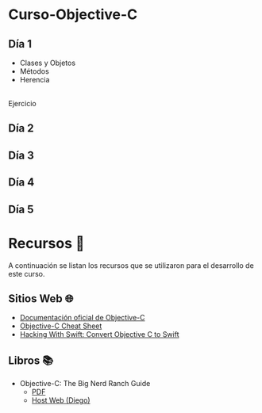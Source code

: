 # Curso-Objective-C

## Día 1

<ul>
	<li>Clases y Objetos</li>
	<li>Métodos</li>
	<li>Herencia</li>
</ul>

<br>
<strong></strong>Ejercicio</strong> 

## Día 2



## Día 3


## Día 4


## Día 5

# Recursos 💍
A continuación se listan los recursos que se utilizaron para el desarrollo de este curso.

## Sitios Web 🌐
<ul>
	<li><a href="https://developer.apple.com/library/ios/documentation/Cocoa/Conceptual/ProgrammingWithObjectiveC/Introduction/Introduction.html">Documentación oficial de Objective-C</a></li>
	<li><a href="https://github.com/iwasrobbed/Objective-C-CheatSheet">Objective-C Cheat Sheet</a></li>
	<li><a href="https://www.hackingwithswift.com/articles/114/objective-c-to-swift-conversion-cheat-sheet">Hacking With Swift: Convert Objective C to Swift</a></li>
</ul>

## Libros 📚

* Objective-C: The Big Nerd Ranch Guide
    * [PDF](https://github.com/xDiegoNunezx/Curso-Objective-C/tree/main/recursos)
    * <a href="https://fiunamedu-my.sharepoint.com/:b:/g/personal/diego_nunez_fi_unam_edu/Eca9ljkJG2pNmsugS5JElRsBJYQ1onZo0tP1NMJ5tT_Yhg?e=fiVZwe">Host Web (Diego)</a>	
